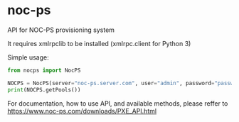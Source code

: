 # noc-ps
API for NOC-PS provisioning system

It requires xmlrpclib to be installed (xmlrpc.client for Python 3)

Simple usage:
```python
from nocps import NocPS

NOCPS = NocPS(server="noc-ps.server.com", user="admin", password="password")
print(NOCPS.getPools())
```

For documentation, how to use API, and available methods, please reffer to https://www.noc-ps.com/downloads/PXE_API.html
